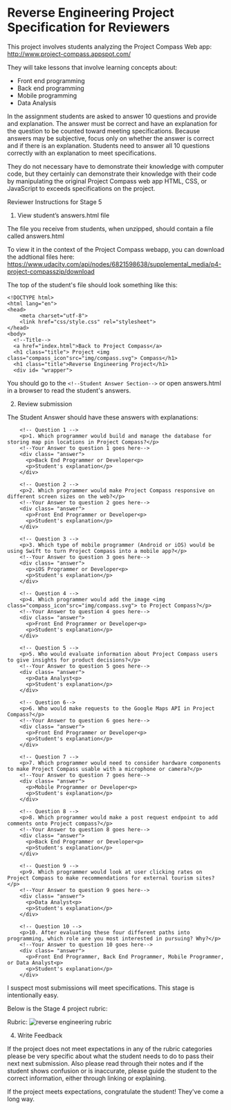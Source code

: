 # Reverse Engineering Project Specification for Reviewers

This project involves students analyzing the Project Compass Web app: http://www.project-compass.appspot.com/

They will take lessons that involve learning concepts about:

+ Front end programming
+ Back end programming
+ Mobile programming
+ Data Analysis

In the assignment students are asked to answer 10 questions and provide and explanation. The answer must be correct and have an explanation for the question to be counted toward meeting specifications. Because answers may be subjective, focus only on whether the answer is correct and if there is an explanation. Students need to answer all 10 questions correctly with an explanation to meet specifications.

They do not necessary have to demonstrate their knowledge with computer code, but they certainly can demonstrate their knowledge with their code by manipulating the original Project Compass web app HTML, CSS, or JavaScript to  exceeds specifications on the project.

Reviewer Instructions for Stage 5

1. View student’s answers.html file

The file you receive from students, when unzipped, should contain a file called answers.html

To view it in the context of the Project Compass webapp, you can download the addtional files here: https://www.udacity.com/api/nodes/6821598638/supplemental_media/p4-project-compasszip/download

The top of the student's file should look something like this:

```
<!DOCTYPE html>
<html lang="en">
<head>
    <meta charset="utf-8">
    <link href="css/style.css" rel="stylesheet">
</head>
<body>
  <!--Title-->
  <a href="index.html">Back to Project Compass</a>
  <h1 class="title"> Project <img class="compass_icon"src="img/compass.svg"> Compass</h1>
  <h1 class="title">Reverse Engineering Project</h1>
  <div id= "wrapper">
```
You should go to the `<!--Student Answer Section-->` or open answers.html in a browser to read the student's answers.

2. Review submission

The Student Answer should have these answers with explanations:

```
    <!-- Question 1 -->
    <p>1. Which programmer would build and manage the database for storing map pin locations in Project Compass?</p>
    <!--Your Answer to question 1 goes here-->
    <div class= "answer">
      <p>Back End Programmer or Developer<p>
      <p>Student's explanation</p>
    </div>

    <!-- Question 2 -->
    <p>2. Which programmer would make Project Compass responsive on different screen sizes on the web?</p>
    <!--Your Answer to question 2 goes here-->
    <div class= "answer">
      <p>Front End Programmer or Developer<p>
      <p>Student's explanation</p>
    </div>

    <!-- Question 3 -->
    <p>3. Which type of mobile programmer (Android or iOS) would be using Swift to turn Project Compass into a mobile app?</p>
    <!--Your Answer to question 3 goes here-->
    <div class= "answer">
      <p>iOS Programmer or Developer<p>
      <p>Student's explanation</p>
    </div>

    <!-- Question 4 -->
    <p>4. Which programmer would add the image <img class="compass_icon"src="img/compass.svg"> to Project Compass?</p>
    <!--Your Answer to question 4 goes here-->
    <div class= "answer">
      <p>Front End Programmer or Developer<p>
      <p>Student's explanation</p>
    </div>

    <!-- Question 5 -->
    <p>5. Who would evaluate information about Project Compass users to give insights for product decisions?</p>
    <!--Your Answer to question 5 goes here-->
    <div class= "answer">
      <p>Data Analyst<p>
      <p>Student's explanation</p>
    </div>

    <!-- Question 6-->
    <p>6. Who would make requests to the Google Maps API in Project Compass?</p>
    <!--Your Answer to question 6 goes here-->
    <div class= "answer">
      <p>Front End Programmer or Developer<p>
      <p>Student's explanation</p>
    </div>

    <!-- Question 7 -->
    <p>7. Which programmer would need to consider hardware components to make Project Compass usable with a microphone or camera?</p>
    <!--Your Answer to question 7 goes here-->
    <div class= "answer">
      <p>Mobile Programmer or Developer<p>
      <p>Student's explanation</p>
    </div>

    <!-- Question 8 -->
    <p>8. Which programmer would make a post request endpoint to add comments onto Project compass?</p>
    <!--Your Answer to question 8 goes here-->
    <div class= "answer">
      <p>Back End Programmer or Developer<p>
      <p>Student's explanation</p>
    </div>

    <!-- Question 9 -->
    <p>9. Which programmer would look at user clicking rates on Project Compass to make recommendations for external tourism sites?</p>
    <!--Your Answer to question 9 goes here-->
    <div class= "answer">
      <p>Data Analyst<p>
      <p>Student's explanation</p>
    </div>

    <!-- Question 10 -->
    <p>10. After evaluating these four different paths into programming, which role are you most interested in pursuing? Why?</p>
    <!--Your Answer to question 10 goes here-->
    <div class= "answer">
      <p>Front End Programmer, Back End Programmer, Mobile Programmer, or Data Analyst<p>
      <p>Student's explanation</p>
    </div>
```
I suspect most submissions will meet specifications. This stage is intentionally easy.

Below is the Stage 4 project rubric:

Rubric:
![reverse engineering rubric](http://i.imgur.com/vDYLPM5.png)

4. Write Feedback

If the project does not meet expectations in any of the rubric categories please be very specific about what the student needs to do to pass their next next submission. Also please read through their notes and if the student shows confusion or is inaccurate, please guide the student to the correct information, either through linking or explaining.

If the project meets expectations, congratulate the student! They've come a long way.
